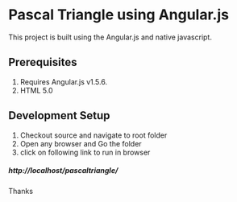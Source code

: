 # Pascal Triangle using Angular.js

This project is built using the Angular.js and native javascript.

Prerequisites
---------------------------------
1. Requires Angular.js v1.5.6.
2. HTML 5.0

Development Setup
----------------------------------
1. Checkout source and navigate to root folder
2. Open any browser and Go the folder
3. click on following link to run in browser
##### http://localhost/pascaltriangle/




#####
Thanks